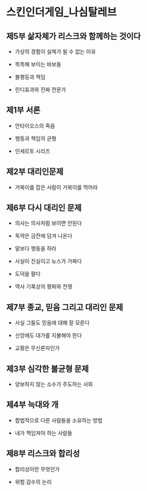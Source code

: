 # 스킨인더게임_나심탈레브


## 제5부 삶자체가 리스크와 함께하는 것이다

- 가상의 경험이 실제가 될 수 없는 이유

- 똑똑해 보이는 바보들

- 불평등과 책임

- 린디효과와 진짜 전문가

## 제1부 서론

- 안타이오스의 죽음

- 행동과 책임의 균형

- 인세르토 시리즈

## 제2부 대리인문제

- 거북이를 잡은 사람이 거북이를 먹어라

## 제6부 다시 대리인 문제

- 의사는 의사처럼 보이면 안된다

- 독약은 금잔에 담겨 나온다

- 말보다 행동을 하라

- 사실이 진실이고 뉴스가 가짜다

- 도덕을 팔다

- 역사 기록상의 평화와 전쟁

## 제7부 종교, 믿음 그리고 대리인 문제

- 사실 그들도 믿음에 대해 잘 모른다

- 신앙에도 대가를 지불해야 한다

- 교황은 무신론자인가

## 제3부 심각한 불균형 문제

- 양보하지 않는 소수가 주도하는 사회

## 제4부 늑대와 개

- 합법적으로 다른 사람들을 소유하는 방법

- 내가 책임져야 하는 사람들

## 제8부 리스크와 합리성

- 합리성이란 무엇인가

- 위험 감수의 논리

